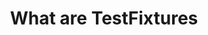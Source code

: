 ---
layout: page
title: What are TestFixtures
permalink: /java/junit/lessons/whataretestfixtures.html
description: "What are TestFixtures in JUnit and how do we use them"
comments: true
signoff: true
redirect_to:
  - https://automationintesting.com/java/junit/lessons/whataretestfixtures.html
---